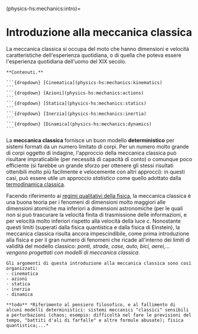 <!--
````{only} html
```{article-info}
:author: basics
:date: "{sub-ref}`today`"
:read-time: "{sub-ref}`wordcount-minutes` min read"
```
````
-->

(physics-hs:mechanics:intro)=
# Introduzione alla meccanica classica

La meccanica classica si occupa del moto che hanno dimensioni e velocità caratteristiche dell'esperienza quotidiana, o di quella che poteva essere l'esperienza quotidiana dell'uomo del XIX secolo. 

````{only} html
**Contenuti.**

```{dropdown} [Cinematica](physics-hs:mechanics:kinematics)
```
```{dropdown} [Azioni](physics-hs:mechanics:actions)
```
```{dropdown} [Statica](physics-hs:mechanics:statics)
```
```{dropdown} [Inerzia](physics-hs:mechanics:inertia)
```
```{dropdown} [Dinamica](physics-hs:mechanics:dynamics)
```

````

La **meccanica classica** fornisce un buon modello **deterministico** per sistemi formati da un numero limitato di corpi. Per un numero molto grande di corpi oggetto di indagine, l'approccio della meccanica classica può risultare impraticabile (per necessità di capacità di conto) o comunque poco efficiente (si farebbe un grande sforzo per ottenere gli stessi risultati ottenibili molto più facilmente e velocemente con altri approcci): in questi casi, può essere utile un approccio *statistico* come quello adottato dalla [termodinamica classica](physics-hs:thermodynamics:intro).
                                            
Facendo riferimento ai [regimi qualitativi della fisica](physics-hs:intro:current-status:regimes), la meccanica classica è una buona teoria per i fenomeni di dimensioni molto maggiori alle dimensioni atomiche ma inferiori a dimensioni astronomiche (per le quali non si può trascurare la velocità finita di trasmissione delle informazioni, e per velocità molto inferiori rispetto alla velocità della luce $c$. Nonostante questi limiti (superati dalla fisica quantistica e dalla fisica di Einstein), la meccanica classica risulta ancora impescindibile, come prima introduzione alla fisica e per il gran numero di fenomeni che ricade all'interno dei limiti di validità del modello classico: *ponti, strade, case, auto, bici, aerei,... vengono progettati con modelli di meccanica classica*.

```{only} latex
Gli argomenti di questa introduzione alla meccanica classica sono così organizzati:
- cinematica
- azioni
- statica
- inerzia
- dinamica

```

```{note} Determinismo e meccanicismo
**todo** *Riferimento al pensiero filosofico, e al fallimento di alcuni modelli deterministici: sistemi meccanici "classici" sensibili a perturbazioni (chaos; esempio: difficoltà nel fare le previsioni del tempo, "battiti d'ali di farfalle" e altre formule abusate); fisica quantistica;...*
```

